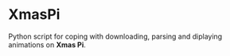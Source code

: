 XmasPi
======

Python script for coping with downloading, parsing and diplaying animations on **Xmas Pi**.
